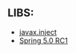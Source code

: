 
## LIBS:
- [javax.inject](https://javalibs.com/artifact/javax.inject/javax.inject)
- [Spring 5.0 RC1](https://javalibs.com/search?searchFor=everything&q=spring)